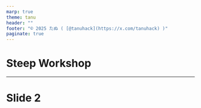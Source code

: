 ```yaml
---
marp: true
theme: tanu
header: ""
footer: "© 2025 たぬ ( [@tanuhack](https://x.com/tanuhack) )"
paginate: true
---
```


<!-- _paginate: skip -->

# Steep Workshop

---

# Slide 2